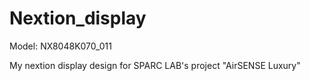 # Nextion_display
Model: NX8048K070_011

My nextion display design for SPARC LAB's project "AirSENSE Luxury"
